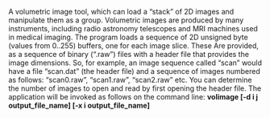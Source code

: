 A volumetric image tool, which can load a “stack” of 2D images and manipulate them as a group. 
Volumetric images are produced by many instruments, including radio astronomy telescopes and MRI machines used in medical imaging.
The program loads a sequence of 2D unsigned byte (values from 0..255) buffers, one for each image slice. These Are provided, as a sequence of binary (“.raw”) files with a header file that provides the image dimensions.
So, for example, an image sequence called “scan” would have a file “scan.dat” (the header file) and a sequence of images numbered as follows: “scan0.raw”, “scan1.raw”, “scan2.raw” etc. You can determine the number of images to open and read by first opening the header file. 
The application will be invoked as follows on the command line:
**volimage <imageBase> [-d i j output_file_name] [-x i output_file_name]**
